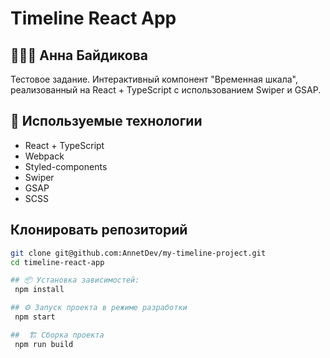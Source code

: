 # Timeline React App

## 👩🏻‍💻 Анна Байдикова 

Тестовое задание. Интерактивный компонент "Временная шкала", реализованный на React + TypeScript с использованием Swiper и GSAP.

## 🚀 Используемые технологии

- React + TypeScript
- Webpack
- Styled-components
- Swiper
- GSAP
- SCSS

## Клонировать репозиторий  
   ```bash
   git clone git@github.com:AnnetDev/my-timeline-project.git
   cd timeline-react-app

## 📦 Установка зависимостей:
    npm install

## ⚙️ Запуск проекта в режиме разработки
    npm start

##  🏗 Сборка проекта
    npm run build